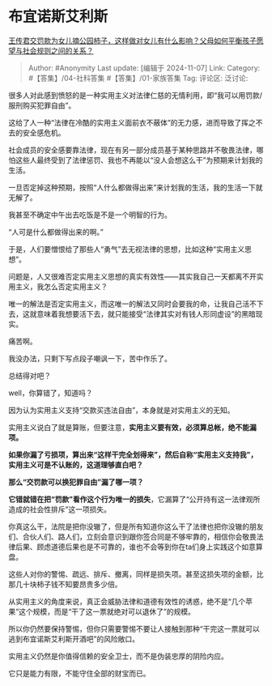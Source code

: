 # 布宜诺斯艾利斯
[王传君交罚款为女儿摘公园柿子，这样做对女儿有什么影响？父母如何平衡孩子愿望与社会规则之间的关系？](https://www.zhihu.com/question/3231883987/answer/24858246276)

> Author: #Anonymity
> Last update: [编辑于 2024-11-07]
> Link:
> Category: #【答集】/04-社科答集 #【答集】/01-家族答集
> Tag:
> 评论区:
> 泛讨论:

很多人对此感到愤怒的是一种实用主义对法律仁慈的无情利用，即“我可以用罚款/服刑购买犯罪自由”。

这给了人一种“法律在冷酷的实用主义面前衣不蔽体”的无力感，进而导致了挥之不去的安全感危机。

社会成员的安全感要靠法律，现在有另一部分成员基于某种思路并不敬畏法律，哪怕这些人最终受到了法律惩罚、我也不再能以“没人会想这么干”为预期来计划我的生活。

一旦否定掉这种预期，按照“人什么都做得出来”来计划我的生活，我的生活一下就无解了。

我甚至不确定中午出去吃饭是不是一个明智的行为。

“人可是什么都做得出来的啊。”

于是，人们要憎恨给了那些人“勇气”去无视法律的思想，比如这种“实用主义思想”。

问题是，人又很难否定实用主义思想的真实有效性——其实我自己一天都离不开实用主义，我怎么否定实用主义？

唯一的解法是否定实用主义，而这唯一的解法又同时会要我的命，让我自己活不下去，这就意味着我想要活下去，就只能接受“法律其实对有钱人形同虚设”的黑暗现实。

痛苦啊。

我没办法，只剩下写点段子嘲讽一下，苦中作乐了。

总结得对吧？

well，你算错了，知道吗？

因为认为实用主义支持“交款买违法自由”，本身就是对实用主义的无知。

实用主义说白了就是算账，但要注意，**实用主义要有效，必须算总帐，绝不能漏项。**

**如果你漏了亏损项，算出来“这样干完全划得来”，然后自称“实用主义支持我”，实用主义可是不认账的，这道理够直白吧？**

**那么“交罚款可以换犯罪自由”漏了哪一项？**

**它错就错在把“罚款”看作这个行为唯一的损失**，它漏算了“公开持有这一法律观所造成的社会性排斥”这一项损失。

你真这么干，法院是把你没辙了，但是所有知道你这么干了法律也把你没辙的朋友们、合伙人们、路人们，立刻会意识到跟你签合同是不够牢靠的，相信你会敬畏法律后果、顾虑道德后果也是不可靠的，谁也不会等到你在ta们身上实践这个如意算盘。

这些人对你的警惕、疏远、排斥、撤离，同样是损失项。甚至这损失项的金额，比那几十块柿子钱不知要昂贵多少倍。

从实用主义的角度来说，真正会威胁法律和道德有效性的诱惑，绝不是“几个苹果”这个规模，而是“干了这一票就绝对可以退休了”的规模。

所以你仍然要保持警惕，但你只需要警惕不要让人接触到那种“干完这一票就可以逃到布宜诺斯艾利斯开酒吧”的风险敞口。

实用主义仍然是你值得信赖的安全卫士，而不是伪装忠厚的阴险内应。

它只是能力有限，不能守住全部的财宝而已。

